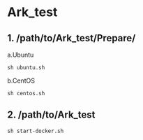 # Ark_test
## 1. /path/to/Ark_test/Prepare/
a.Ubuntu
```terminal
sh ubuntu.sh
```
b.CentOS
```terminal
sh centos.sh
```
## 2. /path/to/Ark_test
```terminal
sh start-docker.sh
```
